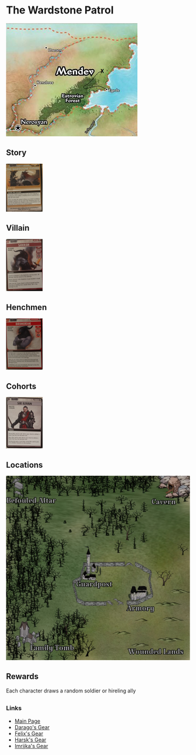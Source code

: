 # The Wardstone Patrol

![BigMap](../maps/IntoTheWorldwound2.png)

## Story

<img src="https://github.com/barry4356/PACG_Cards/blob/main/WoTR/Scenarios/TheWardstonePatrol.png" alt="ScenarioFront" width="100"/>


## Villain
<img src="https://github.com/barry4356/PACG_Cards/blob/main/WoTR/Villains/Savash.png" alt="villain" width="100"/>

## Henchmen
<img src="https://github.com/barry4356/PACG_Cards/blob/main/WoTR/Henchmen/Brimorak.png" alt="Henchmen" width="100"/>

## Cohorts
<img src="https://github.com/barry4356/PACG_Cards/blob/main/WoTR/Cohorts/SirIlivan.png" alt="Cohort" width="100"/>
 
## Locations

![scenarioMap](../maps/WardstonePatrol.jpg)

## Rewards

Each character draws a random soldier or hireling ally

##
### Links
- [Main Page](../main.md#wrath-of-the-righteous)
- [Darago's Gear](../../c1/darago_equipment.md#daragos-equipment)
- [Felix's Gear](../../c1/felix_equipment.md#felixs-equipment)
- [Harsk's Gear](../../c1/harsk_equipment.md#harsks-equipment)
- [Imrijka's Gear](../../c1/Imrijka_equipment.md#imrijkas-equipment)
